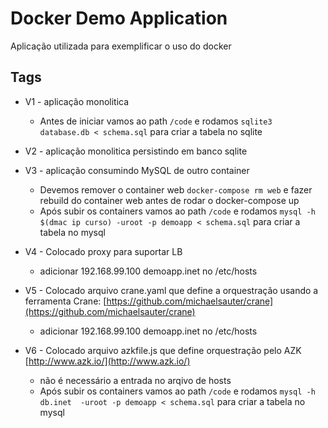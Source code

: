 # Docker Demo Application

Aplicação utilizada para exemplificar o uso do docker


## Tags

 - V1 - aplicação monolitica
    - Antes de iniciar vamos ao path `/code` e rodamos `sqlite3 database.db < schema.sql` para criar a tabela no sqlite

 - V2 - aplicação monolitica persistindo em banco sqlite

 - V3 - aplicação consumindo MySQL de outro container
    - Devemos remover o container web `docker-compose rm web` e fazer rebuild do container web antes de rodar o docker-compose up
    - Após subir os containers vamos ao path `/code` e rodamos `mysql -h $(dmac ip curso) -uroot -p demoapp < schema.sql` para criar a tabela no mysql
 - V4 - Colocado proxy para suportar LB
    - adicionar 192.168.99.100  demoapp.inet no /etc/hosts
 - V5 - Colocado arquivo crane.yaml que define a orquestração usando a ferramenta Crane: [https://github.com/michaelsauter/crane](https://github.com/michaelsauter/crane)
    - adicionar 192.168.99.100  demoapp.inet no /etc/hosts
 - V6 - Colocado arquivo azkfile.js que define orquestração pelo AZK [http://www.azk.io/](http://www.azk.io/)
    - não é necessário a entrada no arqivo de hosts
    - Após subir os containers vamos ao path `/code` e rodamos `mysql -h db.inet  -uroot -p demoapp < schema.sql` para criar a tabela no mysql